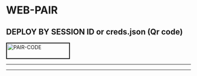 # WEB-PAIR

## DEPLOY BY SESSION ID or creds.json (Qr code)


<a href="https://anjana-md-db7dbfd2119b.herokuapp.com/"><img src="https://i.ibb.co/5BGSVZw/pair-code-btn-zusyco.png" alt="PAIR-CODE" border="2" width="170" height="41" ></a>


<hr>

<hr>
